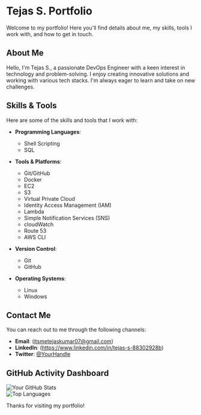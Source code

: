 # Tejas S. Portfolio

Welcome to my portfolio! Here you'll find details about me, my skills, tools I work with, and how to get in touch.

## About Me
Hello, I'm Tejas S., a passionate DevOps Engineer with a keen interest in technology and problem-solving. I enjoy creating innovative solutions and working with various tech stacks. I'm always eager to learn and take on new challenges.

## Skills & Tools
Here are some of the skills and tools that I work with:

- **Programming Languages**: 
  - Shell Scripting
  - SQL
  
- **Tools & Platforms**:
  - Git/GitHub
  - Docker
  - EC2
  - S3
  - Virtual Private Cloud
  - Identity Access Management (IAM)
  - Lambda
  - Simple Notification Services (SNS)
  - cloudWatch
  - Route 53
  -  AWS CLI 
    
- **Version Control**:
  - Git
  - GitHub
- **Operating Systems**:
  - Linux 
  - Windows

## Contact Me
You can reach out to me through the following channels:

- **Email**: (itsmetejaskumar07@gmail.com)
- **LinkedIn**: (https://www.linkedin.com/in/tejas-s-88302928b)
- **Twitter**: [@YourHandle](https://twitter.com/YourHandle)

## GitHub Activity Dashboard
![Your GitHub Stats](https://github-readme-stats.vercel.app/api?username=Tejaskumar01&show_icons=true&theme=dark)  
![Top Languages](https://github-readme-stats.vercel.app/api/top-langs/?username=Tejaskumar01&layout=compact&theme=dark)  

Thanks for visiting my portfolio!


<!---
Tejaskumar01/Tejaskumar01 is a ✨ special ✨ repository because its `README.md` (this file) appears on your GitHub profile.
You can click the Preview link to take a look at your changes.
--->
